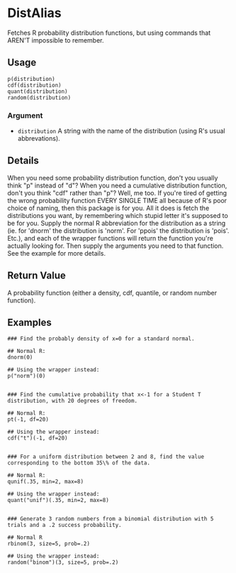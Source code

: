 # DistAlias

Fetches R probability distribution functions, but using commands that AREN'T impossible to remember. 
## Usage
```
p(distribution)
cdf(distribution)
quant(distribution)
random(distribution)
```

### Argument
  - `distribution`
    A string with the name of the distribution (using R's usual abbrevations).
## Details
When you need some probability distribution function, don't you usually think "p" instead of "d"? When you need a cumulative distribution function, don't you think "cdf" rather than "p"? Well, me too. If you're tired of getting the wrong probability function EVERY SINGLE TIME all because of R's poor choice of naming, then this package is for you. All it does is fetch the distributions you want, by remembering which stupid letter it's supposed to be for you. Supply the normal R abbreviation for the distribution as a string (ie. for 'dnorm' the distribution is 'norm'. For 'ppois' the distribution is 'pois'. Etc.), and each of the wrapper functions will return the function you're actually looking for. Then supply the arguments you need to that function. See the example for more details.

## Return Value
A probability function (either a density, cdf, quantile, or random number function).


## Examples
```
### Find the probably density of x=0 for a standard normal.

## Normal R:
dnorm(0)

## Using the wrapper instead:
p("norm")(0)


### Find the cumulative probability that x<-1 for a Student T distribution, with 20 degrees of freedom.

## Normal R:
pt(-1, df=20)

## Using the wrapper instead:
cdf("t")(-1, df=20)


### For a uniform distribution between 2 and 8, find the value corresponding to the bottom 35\% of the data.

## Normal R:
qunif(.35, min=2, max=8)

## Using the wrapper instead:
quant("unif")(.35, min=2, max=8)


### Generate 3 random numbers from a binomial distribution with 5 trials and a .2 success probability.

## Normal R
rbinom(3, size=5, prob=.2)

## Using the wrapper instead:
random("binom")(3, size=5, prob=.2)
```